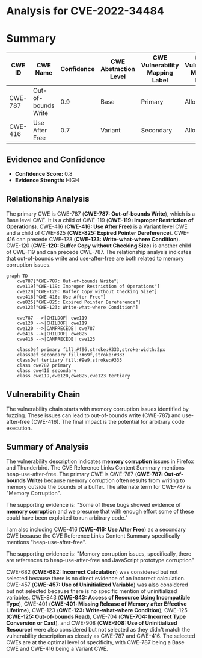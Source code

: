 # Analysis for CVE-2022-34484

# Summary
| CWE ID | CWE Name | Confidence | CWE Abstraction Level | CWE Vulnerability Mapping Label | CWE-Vulnerability Mapping Notes |
|---|---|---|---|---|---|
| CWE-787 | Out-of-bounds Write | 0.9 | Base | Primary | Allowed |
| CWE-416 | Use After Free | 0.7 | Variant | Secondary | Allowed |

## Evidence and Confidence

*   **Confidence Score:** 0.8
*   **Evidence Strength:** HIGH

## Relationship Analysis
The primary CWE is CWE-787 (**CWE-787: Out-of-bounds Write**), which is a Base level CWE. It is a child of CWE-119 (**CWE-119: Improper Restriction of Operations**). CWE-416 (**CWE-416: Use After Free**) is a Variant level CWE and a child of CWE-825 (**CWE-825: Expired Pointer Dereference**). CWE-416 can precede CWE-123 (**CWE-123: Write-what-where Condition**). CWE-120 (**CWE-120: Buffer Copy without Checking Size**) is another child of CWE-119 and can precede CWE-787. The relationship analysis indicates that out-of-bounds write and use-after-free are both related to memory corruption issues.

```mermaid
graph TD
    cwe787["CWE-787: Out-of-bounds Write"]
    cwe119["CWE-119: Improper Restriction of Operations"]
    cwe120["CWE-120: Buffer Copy without Checking Size"]
    cwe416["CWE-416: Use After Free"]
    cwe825["CWE-825: Expired Pointer Dereference"]
    cwe123["CWE-123: Write-what-where Condition"]

    cwe787 -->|CHILDOF| cwe119
    cwe120 -->|CHILDOF| cwe119
    cwe120 -->|CANPRECEDE| cwe787
    cwe416 -->|CHILDOF| cwe825
    cwe416 -->|CANPRECEDE| cwe123

    classDef primary fill:#f96,stroke:#333,stroke-width:2px
    classDef secondary fill:#69f,stroke:#333
    classDef tertiary fill:#9e9,stroke:#333
    class cwe787 primary
    class cwe416 secondary
    class cwe119,cwe120,cwe825,cwe123 tertiary
```

## Vulnerability Chain
The vulnerability chain starts with memory corruption issues identified by fuzzing. These issues can lead to out-of-bounds write (CWE-787) and use-after-free (CWE-416). The final impact is the potential for arbitrary code execution.

## Summary of Analysis
The vulnerability description indicates **memory corruption** issues in Firefox and Thunderbird. The CVE Reference Links Content Summary mentions heap-use-after-free. The primary CWE is CWE-787 (**CWE-787: Out-of-bounds Write**) because memory corruption often results from writing to memory outside the bounds of a buffer. The alternate term for CWE-787 is "Memory Corruption".

The supporting evidence is: "Some of these bugs showed evidence of **memory corruption** and we presume that with enough effort some of these could have been exploited to run arbitrary code."

I am also including CWE-416 (**CWE-416: Use After Free**) as a secondary CWE because the CVE Reference Links Content Summary specifically mentions "heap-use-after-free".

The supporting evidence is: "Memory corruption issues, specifically, there are references to heap-use-after-free and JavaScript prototype corruption"

CWE-682 (**CWE-682: Incorrect Calculation**) was considered but not selected because there is no direct evidence of an incorrect calculation. CWE-457 (**CWE-457: Use of Uninitialized Variable**) was also considered but not selected because there is no specific mention of uninitialized variables. CWE-843 (**CWE-843: Access of Resource Using Incompatible Type**), CWE-401 (**CWE-401: Missing Release of Memory after Effective Lifetime**), CWE-123 (**CWE-123: Write-what-where Condition**), CWE-125 (**CWE-125: Out-of-bounds Read**), CWE-704 (**CWE-704: Incorrect Type Conversion or Cast**), and CWE-908 (**CWE-908: Use of Uninitialized Resource**) were also considered but not selected as they didn't match the vulnerability description as closely as CWE-787 and CWE-416. The selected CWEs are at the optimal level of specificity, with CWE-787 being a Base CWE and CWE-416 being a Variant CWE.